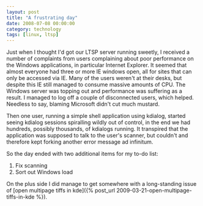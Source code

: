 ```yaml
---
layout: post
title: "A frustrating day"
date: 2008-07-08 00:00:00
category: technology
tags: [linux, ltsp]
---
```


Just when I thought I'd got our LTSP server running sweetly, I received a number of complaints from users complaining about poor performance on the Windows applications, in particular Internet Explorer.  It seemed that almost everyone had three or more IE windows open, all for sites that can only be accessed via IE.  Many of the users weren't at their desks, but despite this IE still managed to consume massive amounts of CPU.  The Windows server was topping out and performance was suffering as a result.  I managed to log off a couple of disconnected users, which helped.  Needless to say, blaming Microsoft didn't cut much mustard.

<!--more-->

Then one user, running a simple shell application using kdialog, started seeing kdialog sessions spiralling wildly out of control, in the end we had hundreds, possibly thousands, of kdialogs running.  It transpired that the application was supposed to talk to the user's scanner, but couldn't and therefore kept forking another error message ad infinitum.

So the day ended with two additional items for my to-do list:

   1. Fix scanning
   2. Sort out Windows load

On the plus side I did manage to get somewhere with a long-standing issue of [open multipage tiffs in kde]({% post_url 2009-03-21-open-multipage-tiffs-in-kde %}).

